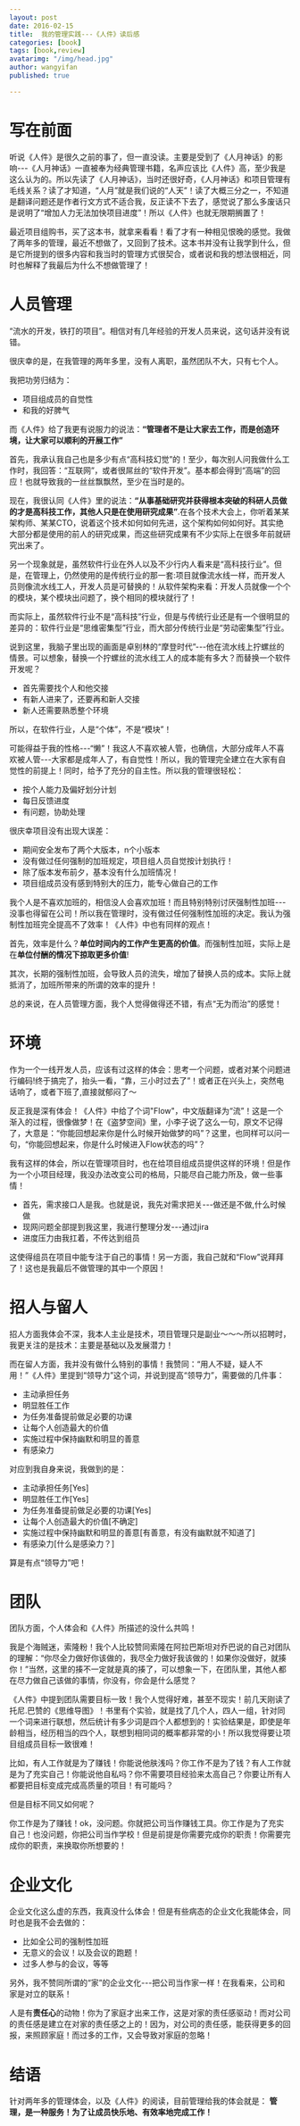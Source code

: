 ```yaml
---
layout: post
date: 2016-02-15
title:  我的管理实践---《人件》读后感
categories: [book]
tags: [book,review]
avatarimg: "/img/head.jpg"
author: wangyifan
published: true

---
```


# 写在前面

听说《人件》是很久之前的事了，但一直没读。主要是受到了《人月神话》的影响---《人月神话》一直被奉为经典管理书籍，名声应该比《人件》高，至少我是这么认为的。所以先读了《人月神话》，当时还很好奇，《人月神话》和项目管理有毛线关系？读了才知道，“人月”就是我们说的“人天”！读了大概三分之一，不知道是翻译问题还是作者行文方式不适合我，反正读不下去了，感觉说了那么多废话只是说明了“增加人力无法加快项目进度”！所以《人件》也就无限期搁置了！

最近项目组购书，买了这本书，就拿来看看！看了才有一种相见恨晚的感觉。我做了两年多的管理，最近不想做了，又回到了技术。这本书并没有让我学到什么，但是它所提到的很多内容和我当时的管理方式很契合，或者说和我的想法很相近，同时也解释了我最后为什么不想做管理了！

# 人员管理

“流水的开发，铁打的项目”。相信对有几年经验的开发人员来说，这句话并没有说错。

很庆幸的是，在我管理的两年多里，没有人离职，虽然团队不大，只有七个人。

我把功劳归结为：

- 项目组成员的自觉性
- 和我的好脾气

而《人件》给了我更有说服力的说法：**“管理者不是让大家去工作，而是创造环境，让大家可以顺利的开展工作”**



首先，我承认我自己也是多少有点“高科技幻觉”的！至少，每次别人问我做什么工作时，我回答：“互联网”，或者很屌丝的“软件开发”。基本都会得到“高端”的回应！也就导致我的一丝丝飘飘然，至少在当时是的。

现在，我很认同《人件》里的说法：**“从事基础研究并获得根本突破的科研人员做的才是高科技工作，其他人只是在使用研究成果”**.在各个技术大会上，你听着某某架构师、某某CTO，说着这个技术如何如何先进，这个架构如何如何好。其实绝大部分都是使用的前人的研究成果，而这些研究成果有不少实际上在很多年前就研究出来了。

另一个现象就是，虽然软件行业在外人以及不少行内人看来是“高科技行业”。但是，在管理上，仍然使用的是传统行业的那一套:项目就像流水线一样，而开发人员则像流水线工人，开发人员是可替换的！从软件架构来看：开发人员就像一个个的模块，某个模块出问题了，换个相同的模块就行了！

而实际上，虽然软件行业不是“高科技”行业，但是与传统行业还是有一个很明显的差异的：软件行业是“思维密集型”行业，而大部分传统行业是“劳动密集型”行业。

说到这里，我脑子里出现的画面是卓别林的“摩登时代”---他在流水线上拧螺丝的情景。可以想象，替换一个拧螺丝的流水线工人的成本能有多大？而替换一个软件开发呢？

- 首先需要找个人和他交接
- 有新人进来了，还要再和新人交接
- 新人还需要熟悉整个环境

所以，在软件行业，人是“个体”，不是“模块”！

可能得益于我的性格---“懒”！我这人不喜欢被人管，也确信，大部分成年人不喜欢被人管---大家都是成年人了，有自觉性！所以，我的管理完全建立在大家有自觉性的前提上！同时，给予了充分的自主性。所以我的管理很轻松：

- 按个人能力及偏好划分计划
- 每日反馈进度
- 有问题，协助处理

很庆幸项目没有出现大误差：

- 期间安全发布了两个大版本，n个小版本
- 没有做过任何强制的加班规定，项目组人员自觉按计划执行！
- 除了版本发布前夕，基本没有什么加班情况！
- 项目组成员没有感到特别大的压力，能专心做自己的工作

我个人是不喜欢加班的，相信没人会喜欢加班！而且特别特别讨厌强制性加班---没事也得留在公司！所以我在管理时，没有做过任何强制性加班的决定。我认为强制性加班完全提高不了效率！《人件》中也有同样的观点！

首先，效率是什么？**单位时间内的工作产生更高的价值**。而强制性加班，实际上是在**单位付酬的情况下掠取更多价值**!

其次，长期的强制性加班，会导致人员的流失，增加了替换人员的成本。实际上就抵消了，加班所带来的所谓的效率的提升！

总的来说，在人员管理方面，我个人觉得做得还不错，有点“无为而治”的感觉！

# 环境

作为一个一线开发人员，应该有过这样的体会：思考一个问题，或者对某个问题进行编码!终于搞完了，抬头一看，“靠，三小时过去了”！或者正在兴头上，突然电话响了，或者下班了,直接就郁闷了～

反正我是深有体会！《人件》中给了个词"Flow"，中文版翻译为“流”！这是一个渐入的过程，很像做梦！在《盗梦空间》里，小李子说了这么一句，原文不记得了，大意是：“你能回想起来你是什么时候开始做梦的吗”？这里，也同样可以问一句，“你能回想起来，你是什么时候进入Flow状态的吗”？

我有这样的体会，所以在管理项目时，也在给项目组成员提供这样的环境！但是作为一个小项目经理，我没办法改变公司的格局，只能尽自己能力所及，做一些事情！

- 首先，需求接口人是我。也就是说，我先对需求把关---做还是不做,什么时候做
- 现网问题全部提到我这里，我进行整理分发---通过jira
- 进度压力由我扛着，不传达到组员

这使得组员在项目中能专注于自己的事情！另一方面，我自己就和“Flow”说拜拜了！这也是我最后不做管理的其中一个原因！

# 招人与留人

招人方面我体会不深，我本人主业是技术，项目管理只是副业～～～所以招聘时，我更关注的是技术：主要是基础以及发展潜力！

而在留人方面，我并没有做什么特别的事情！我赞同：“用人不疑，疑人不用！”《人件》里提到“领导力”这个词，并说到提高“领导力”，需要做的几件事：

- 主动承担任务
- 明显胜任工作
- 为任务准备提前做足必要的功课
- 让每个人创造最大的价值
- 实施过程中保持幽默和明显的善意
- 有感染力

对应到我自身来说，我做到的是：

- 主动承担任务[Yes]
- 明显胜任工作[Yes]
- 为任务准备提前做足必要的功课[Yes]
- 让每个人创造最大的价值[不确定]
- 实施过程中保持幽默和明显的善意[有善意，有没有幽默就不知道了]
- 有感染力[什么是感染力？]

算是有点“领导力”吧！

# 团队

团队方面，个人体会和《人件》所描述的没什么共鸣！

我是个海贼迷，索隆粉！我个人比较赞同索隆在阿拉巴斯坦对乔巴说的自己对团队的理解：“你尽全力做好你该做的，我尽全力做好我该做的！如果你没做好，就揍你！”当然，这里的揍不一定就是真的揍了，可以想象一下，在团队里，其他人都在尽力做自己该做的事情，你没有，你会是什么感觉？

《人件》中提到团队需要目标一致！我个人觉得好难，甚至不现实！前几天刚读了托尼.巴赞的《思维导图》！书里有个实验，就是找了几个人，四人一组，针对同一个词来进行联想，然后统计有多少词是四个人都想到的！实验结果是，即使是年龄相当，经历相当的四个人，联想到相同词的概率都非常的小！所以我觉得要让项目组成员目标一致很难！

比如，有人工作就是为了赚钱！你能说他肤浅吗？你工作不是为了钱？有人工作就是为了充实自己！你能说他自私吗？你不需要项目经验来太高自己？你要让所有人都要把目标变成完成高质量的项目！有可能吗？

但是目标不同又如何呢？

你工作是为了赚钱！ok，没问题。你就把公司当作赚钱工具。你工作是为了充实自己！也没问题，你把公司当作学校！但是前提是你需要完成你的职责！你需要完成你的职责，来换取你所想要的！

# 企业文化

企业文化这么虚的东西，我真没什么体会！但是有些病态的企业文化我能体会，同时也是我不会去做的：

- 比如全公司的强制性加班
- 无意义的会议！以及会议的跑题！
- 过多人参与的会议，等等

另外，我不赞同所谓的“家”的企业文化---把公司当作家一样！在我看来，公司和家是对立的联系！

人是有**责任心**的动物！你为了家庭才出来工作，这是对家的责任感驱动！而对公司的责任感是建立在对家的责任感之上的！因为，对公司的责任感，能获得更多的回报，来照顾家庭！而过多的工作，又会导致对家庭的忽略！

# 结语

针对两年多的管理体会，以及《人件》的阅读，目前管理给我的体会就是：
**管理，是一种服务！为了让成员快乐地、有效率地完成工作！**
